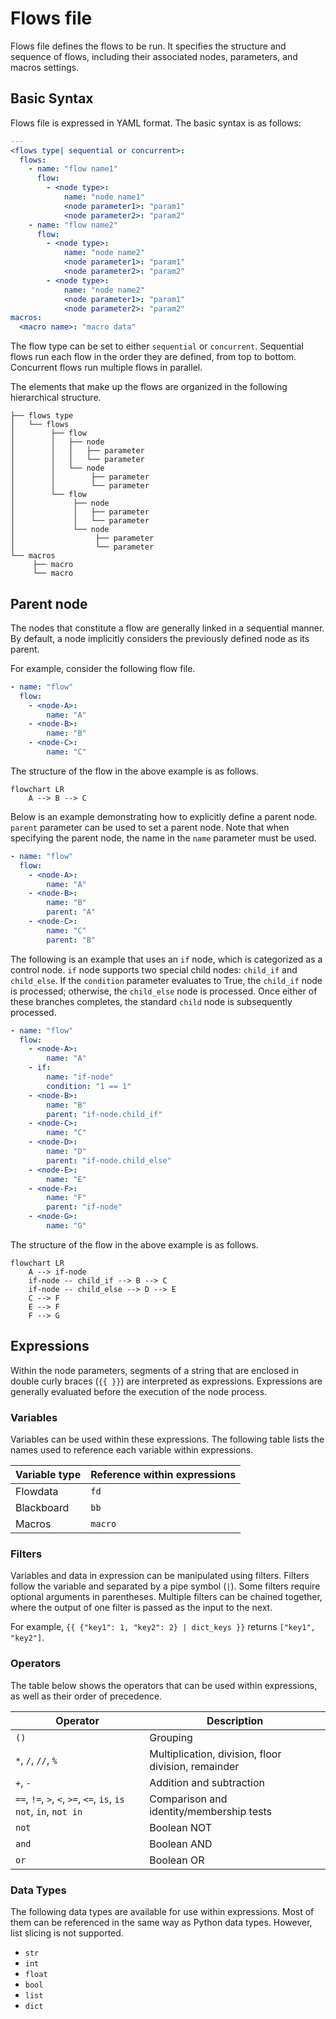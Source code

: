 # Flows file

Flows file defines the flows to be run.
It specifies the structure and sequence of flows, including their associated nodes, parameters, and macros settings.

## Basic Syntax

Flows file is expressed in YAML format.
The basic syntax is as follows:

```yaml
---
<flows type| sequential or concurrent>:
  flows:
    - name: "flow name1"
      flow:
        - <node type>:
            name: "node name1"
            <node parameter1>: "param1"
            <node parameter2>: "param2"
    - name: "flow name2"
      flow:
        - <node type>:
            name: "node name2"
            <node parameter1>: "param1"
            <node parameter2>: "param2"
        - <node type>:
            name: "node name2"
            <node parameter1>: "param1"
            <node parameter2>: "param2"
macros:
  <macro name>: "macro data"
```

The flow type can be set to either `sequential` or `concurrent`.
Sequential flows run each flow in the order they are defined, from top to bottom.
Concurrent flows run multiple flows in parallel.

The elements that make up the flows are organized in the following hierarchical structure.

```
├── flows type
│   └── flows
│        ├── flow
│        │   ├── node
│        │   │   ├── parameter
│        │   │   └── parameter
│        │   └── node
│        │        ├── parameter
│        │        └── parameter
│        └── flow
│             ├── node
│             │   ├── parameter
│             │   └── parameter
│             └── node
│                  ├── parameter
│                  └── parameter
└── macros
     ├── macro
     └── macro
```

## Parent node

The nodes that constitute a flow are generally linked in a sequential manner.
By default, a node implicitly considers the previously defined node as its parent.

For example, consider the following flow file.

```yaml
- name: "flow"
  flow:
    - <node-A>:
        name: "A"
    - <node-B>:
        name: "B"
    - <node-C>:
        name: "C"
```

The structure of the flow in the above example is as follows.

```{mermaid}
flowchart LR
    A --> B --> C
```

Below is an example demonstrating how to explicitly define a parent node. `parent` parameter can be used to set a parent node.
Note that when specifying the parent node, the name in the `name` parameter must be used.

```yaml
- name: "flow"
  flow:
    - <node-A>:
        name: "A"
    - <node-B>:
        name: "B"
        parent: "A"
    - <node-C>:
        name: "C"
        parent: "B"
```

The following is an example that uses an `if` node, which is categorized as a control node.
`if` node supports two special child nodes: `child_if` and `child_else`. If the `condition` parameter evaluates to True, the `child_if` node is processed; otherwise, the `child_else` node is processed. Once either of these branches completes, the standard `child` node is subsequently processed.

```yaml
- name: "flow"
  flow:
    - <node-A>:
        name: "A"
    - if:
        name: "if-node"
        condition: "1 == 1"
    - <node-B>:
        name: "B"
        parent: "if-node.child_if"
    - <node-C>:
        name: "C"
    - <node-D>:
        name: "D"
        parent: "if-node.child_else"
    - <node-E>:
        name: "E"
    - <node-F>:
        name: "F"
        parent: "if-node"
    - <node-G>:
        name: "G"
```

The structure of the flow in the above example is as follows.

```{mermaid}
flowchart LR
    A --> if-node
    if-node -- child_if --> B --> C
    if-node -- child_else --> D --> E
    C --> F
    E --> F
    F --> G
```

## Expressions

Within the node parameters, segments of a string that are enclosed in double curly braces (`{{ }}`) are interpreted as expressions.
Expressions are generally evaluated before the execution of the node process.

### Variables

Variables can be used within these expressions.
The following table lists the names used to reference each variable within expressions.

| Variable type | Reference within expressions |
| ------------- | ---------------------------- |
| Flowdata      | `fd`                         |
| Blackboard    | `bb`                         |
| Macros        | `macro`                      |

### Filters

Variables and data in expression can be manipulated using filters. Filters follow the variable and separated by a pipe symbol (`|`).
Some filters require optional arguments in parentheses.
Multiple filters can be chained together, where the output of one filter is passed as the input to the next.

For example, `{{ {"key1": 1, "key2": 2} | dict_keys }}` returns `["key1", "key2"]`.

### Operators

The table below shows the operators that can be used within expressions, as well as their order of precedence.

| Operator                                                         | Description                                         |
| ---------------------------------------------------------------- | --------------------------------------------------- |
| `()`                                                             | Grouping                                            |
| `*`, `/`, `//`, `%`                                              | Multiplication, division, floor division, remainder |
| `+`, `-`                                                         | Addition and subtraction                            |
| `==`, `!=`, `>`, `<`, `>=`, `<=`, `is`, `is not`, `in`, `not in` | Comparison and identity/membership tests            |
| `not`                                                            | Boolean NOT                                         |
| `and`                                                            | Boolean AND                                         |
| `or`                                                             | Boolean OR                                          |

###  Data Types

The following data types are available for use within expressions. Most of them can be referenced in the same way as Python data types. However, list slicing is not supported.

- `str`
- `int`
- `float`
- `bool`
- `list`
- `dict`

